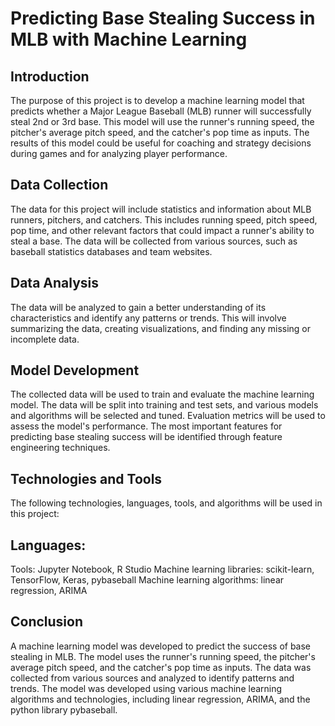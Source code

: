 # Predicting Base Stealing Success in MLB with Machine Learning

## Introduction
The purpose of this project is to develop a machine learning model that predicts whether a Major League Baseball (MLB) runner will successfully steal 2nd or 3rd base. This model will use the runner's running speed, the pitcher's average pitch speed, and the catcher's pop time as inputs. The results of this model could be useful for coaching and strategy decisions during games and for analyzing player performance.

## Data Collection
The data for this project will include statistics and information about MLB runners, pitchers, and catchers. This includes running speed, pitch speed, pop time, and other relevant factors that could impact a runner's ability to steal a base. The data will be collected from various sources, such as baseball statistics databases and team websites.

## Data Analysis
The data will be analyzed to gain a better understanding of its characteristics and identify any patterns or trends. This will involve summarizing the data, creating visualizations, and finding any missing or incomplete data.

## Model Development
The collected data will be used to train and evaluate the machine learning model. The data will be split into training and test sets, and various models and algorithms will be selected and tuned. Evaluation metrics will be used to assess the model's performance. The most important features for predicting base stealing success will be identified through feature engineering techniques.

## Technologies and Tools
The following technologies, languages, tools, and algorithms will be used in this project:

## Languages:
Tools: Jupyter Notebook, R Studio
Machine learning libraries: scikit-learn, TensorFlow, Keras, pybaseball
Machine learning algorithms: linear regression, ARIMA

## Conclusion
A machine learning model was developed to predict the success of base stealing in MLB. The model uses the runner's running speed, the pitcher's average pitch speed, and the catcher's pop time as inputs. The data was collected from various sources and analyzed to identify patterns and trends. The model was developed using various machine learning algorithms and technologies, including linear regression, ARIMA, and the python library pybaseball.
